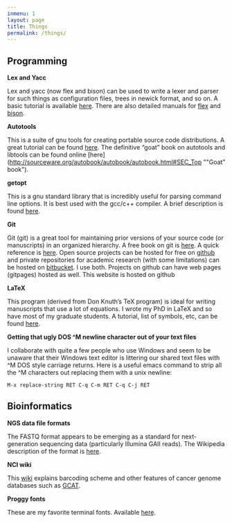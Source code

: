 ```yaml
---
inmenu: 1
layout: page
title: Things
permalink: /things/
---
```

## Programming
**Lex and Yacc**

Lex and yacc (now flex and bison) can be used to write a lexer and parser for such things as configuration files, trees in newick format, and so on. A basic tutorial is available [here](http://ds9a.nl/lex-yacc/cvs/output/lexyacc.html#toc2.1 "Lex and YACC primer"). There are also detailed manuals for [flex](ftp://ftp.gnu.org/old-gnu/Manuals/flex-2.5.4/html_mono/flex.html "flex manual") and [bison](http://www.gnu.org/s/bison/manual/bison.html "bison manual").

**Autotools**

This is a suite of gnu tools for creating portable source code distributions. A great tutorial can be found [here]( http://fsmsh.com/2753 "Autotools tutorial"). The definitive “goat” book on autotools and libtools can be found online [here](http://sourceware.org/autobook/autobook/autobook.html#SEC_Top ""Goat" book").

**getopt**

This is a gnu standard library that is incredibly useful for parsing command line options. It is best used with the gcc/c++ compiler. A brief description is found [here](https://www.gnu.org/software/libc/manual/html_node/Getopt.html#Getopt "getopt").

**Git**

Git (git) is a great tool for maintaining prior versions of your source code (or manuscripts) in an organized hierarchy. A free book on git is [here](https://git-scm.com/book/en/v2). A quick reference is [here](https://services.github.com/on-demand/downloads/github-git-cheat-sheet.pdf). Open source projects can be hosted for free on [github](https://github.com/) and private repositories for academic research (with some limitations) can be hosted on [bitbucket](https://bitbucket.org/). I use both. Projects on github can have web pages (gitpages) hosted as well. This website is hosted on github 

**LaTeX**

This program (derived from Don Knuth’s TeX program) is ideal for writing manuscripts that use a lot of equations. I wrote my PhD in LaTeX and so have most of my graduate students. A tutorial, list of symbols, etc, can be found [here](http://www.artofproblemsolving.com/Wiki/index.php/LaTeX:Basics "LaTeX").

**Getting that ugly DOS ^M newline character out of your text files**

I collaborate with quite a few people who use Windows and seem to be unaware that their Windows text editor is littering our shared text files with ^M DOS style carriage returns.
Here is a useful emacs command to strip all the ^M characters out replacing them with a unix newline:
```
M-x replace-string RET C-q C-m RET C-q C-j RET
```

## Bioinformatics
**NGS data file formats**

The FASTQ format appears to be emerging as a standard for next-generation sequencing data (particularly Illumina GAII reads). The Wikipedia description of the format is [here](http://en.wikipedia.org/wiki/FASTQ_format "FASTQ").

**NCI wiki**

This [wiki](https://wiki.nci.nih.gov/display/TCGA/TCGA+barcode#TCGAbarcode-types "NCI barcodes") explains barcoding scheme and other features of cancer genome databases such as [GCAT](http://cancergenome.nih.gov/ "Cancer Genome Atlas").

**Proggy fonts**

These are my favorite terminal fonts. Available [here](http://www.proggyfonts.com/index.php?menu=download "Proggy Fonts").
